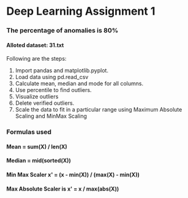 
# Deep Learning Assignment 1

### The percentage of anomalies is 80%

#### Alloted dataset: 31.txt

Following are the steps:                                   
1. Import pandas and matplotlib.pyplot.
2. Load data using pd.read_csv
3. Calculate mean, median and mode for all columns.
4. Use percentile to find outliers.
5. Visualize outliers
6. Delete verified outliers.
7. Scale the data to fit in a particular range using Maximum Absolute Scaling and MinMax Scaling 

### Formulas used
#### Mean = sum(X) / len(X)
#### Median = mid(sorted(X))
#### Min Max Scaler x' = (x - min(X)) / (max(X) - min(X))
#### Max Absolute Scaler is x' = x / max(abs(X))

